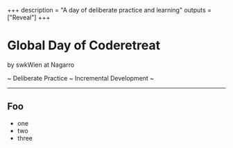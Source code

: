 +++
description = "A day of deliberate practice and learning"
outputs = ["Reveal"]
+++

# Global Day of Coderetreat

by swkWien at Nagarro

~ Deliberate Practice ~ Incremental Development ~

---

## Foo

- one
- two
- three
